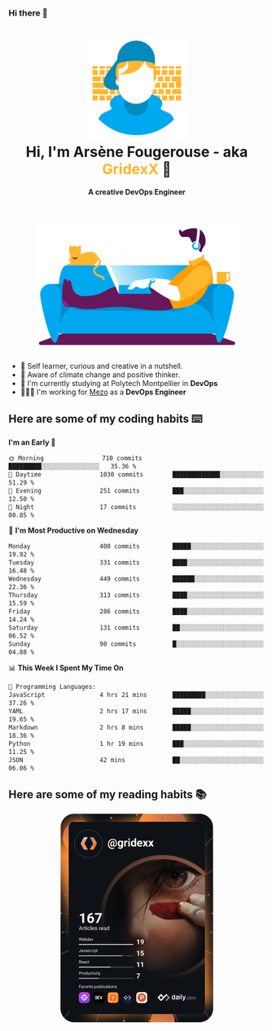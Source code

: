 ### Hi there 👋

<!--
**GridexX/gridexx** is a ✨ _special_ ✨ repository because its `README.md` (this file) appears on your GitHub profile.

Here are some ideas to get you started:

- 🔭 I’m currently working on ...
- 🌱 I’m currently learning ...
- 👯 I’m looking to collaborate on ...
- 🤔 I’m looking for help with ...
- 💬 Ask me about ...
- 📫 How to reach me: ...
- 😄 Pronouns: ...
- ⚡ Fun fact: ...
-->


<!-- Header -->
<h1 align="center">
  <img src="./images/user_profile.png" width="200">
  <br>
  Hi, I'm Arsène Fougerouse - aka <span style="color:#ffb72e">GridexX</span> 👋
</h1>


<p align="center">
  <b>A creative DevOps Engineer </b>
</p>
<br/>
<p align="center">
  <img src="./images/man_couch.png" width="400">
</p>

- 🎨 Self learner, curious and creative in a nutshell. 
- 🌱 Aware of climate change and positive thinker.
- 📕 I'm currently studying at Polytech Montpellier in **DevOps**
- 👨🏻‍💻 I'm working for [Mezo](https://meso-lr.umontpellier.fr/) as a **DevOps Engineer**


## Here are some of my coding habits ⌨️

<!-- Add a section about tech and Ops stack
  Like this one : https://github.com/Xanthus58#-tech-stack
-->
<!--START_SECTION:waka-->
**I'm an Early 🐤** 

```text
🌞 Morning                710 commits         █████████░░░░░░░░░░░░░░░░   35.36 % 
🌆 Daytime                1030 commits        █████████████░░░░░░░░░░░░   51.29 % 
🌃 Evening                251 commits         ███░░░░░░░░░░░░░░░░░░░░░░   12.50 % 
🌙 Night                  17 commits          ░░░░░░░░░░░░░░░░░░░░░░░░░   00.85 % 
```
📅 **I'm Most Productive on Wednesday** 

```text
Monday                   400 commits         █████░░░░░░░░░░░░░░░░░░░░   19.92 % 
Tuesday                  331 commits         ████░░░░░░░░░░░░░░░░░░░░░   16.48 % 
Wednesday                449 commits         ██████░░░░░░░░░░░░░░░░░░░   22.36 % 
Thursday                 313 commits         ████░░░░░░░░░░░░░░░░░░░░░   15.59 % 
Friday                   286 commits         ████░░░░░░░░░░░░░░░░░░░░░   14.24 % 
Saturday                 131 commits         ██░░░░░░░░░░░░░░░░░░░░░░░   06.52 % 
Sunday                   98 commits          █░░░░░░░░░░░░░░░░░░░░░░░░   04.88 % 
```


📊 **This Week I Spent My Time On** 

```text
💬 Programming Languages: 
JavaScript               4 hrs 21 mins       █████████░░░░░░░░░░░░░░░░   37.26 % 
YAML                     2 hrs 17 mins       █████░░░░░░░░░░░░░░░░░░░░   19.65 % 
Markdown                 2 hrs 8 mins        █████░░░░░░░░░░░░░░░░░░░░   18.36 % 
Python                   1 hr 19 mins        ███░░░░░░░░░░░░░░░░░░░░░░   11.25 % 
JSON                     42 mins             ██░░░░░░░░░░░░░░░░░░░░░░░   06.06 % 
```


<!--END_SECTION:waka-->

## Here are some of my reading habits 📚
<div  align="center">
  <img src="./images/devcard.svg" width="300">
</div>
